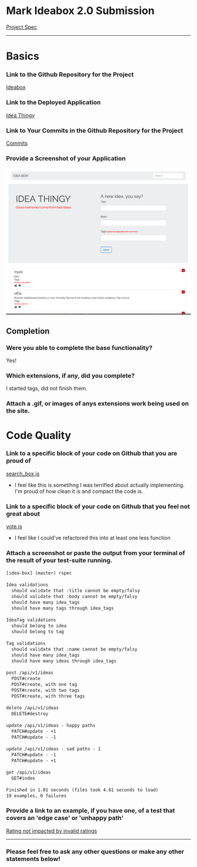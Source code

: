 # Mark Ideabox 2.0 Submission
[Project Spec](https://github.com/turingschool/curriculum/blob/master/source/projects/revenge_of_idea_box.markdown)

------

# Basics

### Link to the Github Repository for the Project
[Ideabox](https://github.com/notmarkmiranda/idea-box)

### Link to the Deployed Application
[Idea Thingy](http://ideathingy.herokuapp.com/)

### Link to Your Commits in the Github Repository for the Project
[Commits](https://github.com/notmarkmiranda/idea-box/commits/master)

### Provide a Screenshot of your Application
![ideabox](images/mark.png)

## Completion

### Were you able to complete the base functionality?
Yes!


### Which extensions, if any, did you complete?
I started tags, did not finish them.

### Attach a .gif, or images of anys extensions work being used on the site.

# Code Quality

### Link to a specific block of your code on Github that you are proud of
[search_box.js](https://github.com/notmarkmiranda/idea-box/blob/master/app/assets/javascripts/search_box.js)
* I feel like this is sometihng I was terrified about actually implementing. I'm proud of how clean it is and compact the code is.

### Link to a specific block of your code on Github that you feel not great about
[vote.js](https://github.com/notmarkmiranda/idea-box/blob/master/app/assets/javascripts/vote.js)

* I feel like I could've refactored this into at least one less function

### Attach a screenshot or paste the output from your terminal of the result of your test-suite running.
```
[idea-box] (master) rspec

Idea validations
  should validate that :title cannot be empty/falsy
  should validate that :body cannot be empty/falsy
  should have many idea_tags
  should have many tags through idea_tags

IdeaTag validations
  should belong to idea
  should belong to tag

Tag validations
  should validate that :name cannot be empty/falsy
  should have many idea_tags
  should have many ideas through idea_tags

post /api/v1/ideas
  POST#create
  POST#create, with one tag
  POST#create, with two tags
  POST#create, with three tags

delete /api/v1/ideas
  DELETE#destroy

update /api/v1/ideas - happy paths
  PATCH#update - +1
  PATCH#update - -1

update /api/v1/ideas - sad paths - 1
  PATCH#update - -1
  PATCH#update - +1

get /api/v1/ideas
  GET#index

Finished in 1.01 seconds (files took 4.61 seconds to load)
19 examples, 0 failures
```

### Provide a link to an example, if you have one, of a test that covers an 'edge case' or 'unhappy path'

[Rating not impacted by invalid ratings](https://github.com/notmarkmiranda/idea-box/blob/d60803626433810069a01298ed61aaf3e66b7826/spec/requests/user_updates_an_idea_spec.rb#L24-L28)

-----

### Please feel free to ask any other questions or make any other statements below!
